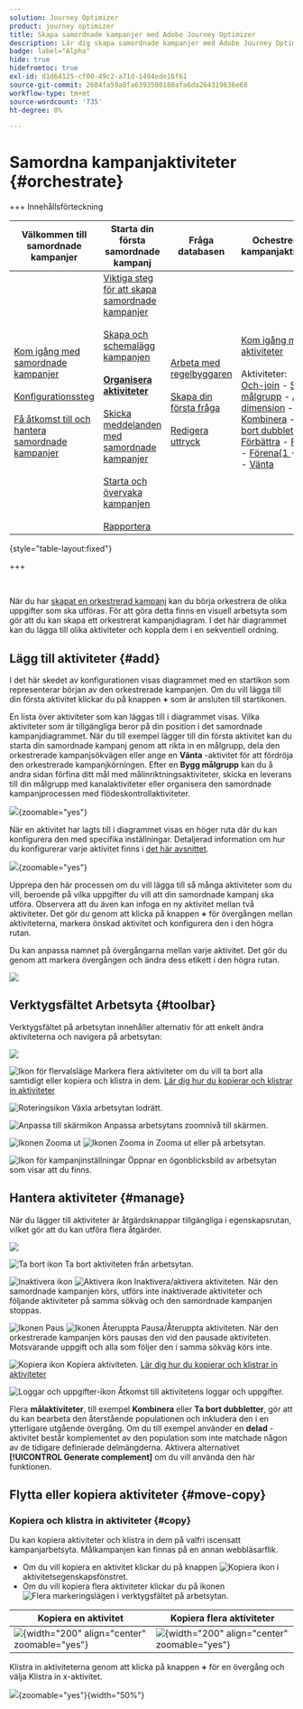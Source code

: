 ```yaml
---
solution: Journey Optimizer
product: journey optimizer
title: Skapa samordnade kampanjer med Adobe Journey Optimizer
description: Lär dig skapa samordnade kampanjer med Adobe Journey Optimizer
badge: label="Alpha"
hide: true
hidefromtoc: true
exl-id: d1d64125-cf00-49c2-a71d-1494ede16f61
source-git-commit: 2604fa59a8fa6393580180afa6da264319636e68
workflow-type: tm+mt
source-wordcount: '735'
ht-degree: 0%

---
```


# Samordna kampanjaktiviteter {#orchestrate}

+++ Innehållsförteckning

| Välkommen till samordnade kampanjer | Starta din första samordnade kampanj | Fråga databasen | Ochestrerade kampanjaktiviteter |
|---|---|---|---|
| [Kom igång med samordnade kampanjer](gs-orchestrated-campaigns.md)<br/><br/>[Konfigurationssteg](configuration-steps.md)<br/><br/>[Få åtkomst till och hantera samordnade kampanjer](access-manage-orchestrated-campaigns.md) | [Viktiga steg för att skapa samordnade kampanjer](gs-campaign-creation.md)<br/><br/>[Skapa och schemalägg kampanjen](create-orchestrated-campaign.md)<br/><br/><b>[Organisera aktiviteter](orchestrate-activities.md)</b><br/><br/>[Skicka meddelanden med samordnade kampanjer](send-messages.md)<br/><br/>[Starta och övervaka kampanjen](start-monitor-campaigns.md)<br/><br/>[Rapportera](reporting-campaigns.md) | [Arbeta med regelbyggaren](orchestrated-rule-builder.md)<br/><br/>[Skapa din första fråga](build-query.md)<br/><br/>[Redigera uttryck](edit-expressions.md) | [Kom igång med aktiviteter](activities/about-activities.md)<br/><br/>Aktiviteter:<br/>[Och-join](activities/and-join.md) - [Skapa målgrupp](activities/build-audience.md) - [Ändra dimension](activities/change-dimension.md) - [Kombinera](activities/combine.md) - [Ta bort dubbletter](activities/deduplication.md) - [Förbättra](activities/enrichment.md) - [Förena](activities/fork.md) - [Förena&lbrace;1 ](activities/reconciliation.md) - [Dela](activities/split.md) - [Vänta](activities/wait.md) |

{style="table-layout:fixed"}

+++

<br/>

När du har [skapat en orkestrerad kampanj](gs-campaign-creation.md) kan du börja orkestrera de olika uppgifter som ska utföras. För att göra detta finns en visuell arbetsyta som gör att du kan skapa ett orkestrerat kampanjdiagram. I det här diagrammet kan du lägga till olika aktiviteter och koppla dem i en sekventiell ordning.

## Lägg till aktiviteter {#add}

I det här skedet av konfigurationen visas diagrammet med en startikon som representerar början av den orkestrerade kampanjen. Om du vill lägga till din första aktivitet klickar du på knappen **+** som är ansluten till startikonen.

En lista över aktiviteter som kan läggas till i diagrammet visas. Vilka aktiviteter som är tillgängliga beror på din position i det samordnade kampanjdiagrammet. När du till exempel lägger till din första aktivitet kan du starta din samordnade kampanj genom att rikta in en målgrupp, dela den orkestrerade kampanjsökvägen eller ange en **Vänta** -aktivitet för att fördröja den orkestrerade kampanjkörningen. Efter en **Bygg målgrupp** kan du å andra sidan förfina ditt mål med målinriktningsaktiviteter, skicka en leverans till din målgrupp med kanalaktiviteter eller organisera den samordnade kampanjprocessen med flödeskontrollaktiviteter.

![](assets/orchestrated-start.png){zoomable="yes"}

När en aktivitet har lagts till i diagrammet visas en höger ruta där du kan konfigurera den med specifika inställningar. Detaljerad information om hur du konfigurerar varje aktivitet finns i [det här avsnittet](activities/about-activities.md).

![](assets/orchestrated-configure-activities.png){zoomable="yes"}

Upprepa den här processen om du vill lägga till så många aktiviteter som du vill, beroende på vilka uppgifter du vill att din samordnade kampanj ska utföra. Observera att du även kan infoga en ny aktivitet mellan två aktiviteter. Det gör du genom att klicka på knappen **+** för övergången mellan aktiviteterna, markera önskad aktivitet och konfigurera den i den högra rutan.

Du kan anpassa namnet på övergångarna mellan varje aktivitet. Det gör du genom att markera övergången och ändra dess etikett i den högra rutan.

![](assets/canvas-transition.png)

## Verktygsfältet Arbetsyta {#toolbar}

Verktygsfältet på arbetsytan innehåller alternativ för att enkelt ändra aktiviteterna och navigera på arbetsytan:

![](assets/orchestrated-toolbar.png)

![Ikon för flervalsläge](assets/do-not-localize/canvas-multiple.svg) Markera flera aktiviteter om du vill ta bort alla samtidigt eller kopiera och klistra in dem. [Lär dig hur du kopierar och klistrar in aktiviteter](#copy)

![Roteringsikon](assets/do-not-localize/canvas-rotate.svg) Växla arbetsytan lodrätt.

![Anpassa till skärmikon](assets/do-not-localize/canvas-fit.svg) Anpassa arbetsytans zoomnivå till skärmen.

![Ikonen Zooma ut](assets/do-not-localize/canvas-zoomout.svg) ![Ikonen Zooma in](assets/do-not-localize/canvas-zoomin.svg) Zooma ut eller på arbetsytan.

![Ikon för kampanjinställningar](assets/do-not-localize/canvas-map.svg) Öppnar en ögonblicksbild av arbetsytan som visar att du finns.

## Hantera aktiviteter {#manage}

När du lägger till aktiviteter är åtgärdsknappar tillgängliga i egenskapsrutan, vilket gör att du kan utföra flera åtgärder.

![](assets/activity-action.png)

![Ta bort ikon](assets/do-not-localize/activity-delete.svg) Ta bort aktiviteten från arbetsytan.

![Inaktivera ikon](assets/do-not-localize/activity-disable.svg) ![Aktivera ikon](assets/do-not-localize/activity-enable.svg) Inaktivera/aktivera aktiviteten. När den samordnade kampanjen körs, utförs inte inaktiverade aktiviteter och följande aktiviteter på samma sökväg och den samordnade kampanjen stoppas.

![Ikonen Paus](assets/do-not-localize/activity-pause.svg) ![Ikonen Återuppta](assets/do-not-localize/activity-resume.svg) Pausa/Återuppta aktiviteten. När den orkestrerade kampanjen körs pausas den vid den pausade aktiviteten. Motsvarande uppgift och alla som följer den i samma sökväg körs inte.

![Kopiera ikon](assets/do-not-localize/activity-copy.svg) Kopiera aktiviteten. [Lär dig hur du kopierar och klistrar in aktiviteter](#copy)

![Loggar och uppgifter-ikon](assets/do-not-localize/activity-logs.svg) Åtkomst till aktivitetens loggar och uppgifter.

Flera **målaktiviteter**, till exempel **Kombinera** eller **Ta bort dubbletter**, gör att du kan bearbeta den återstående populationen och inkludera den i en ytterligare utgående övergång. Om du till exempel använder en **delad** -aktivitet består komplementet av den population som inte matchade någon av de tidigare definierade delmängderna. Aktivera alternativet **[!UICONTROL Generate complement]** om du vill använda den här funktionen.

## Flytta eller kopiera aktiviteter {#move-copy}

### Kopiera och klistra in aktiviteter {#copy}

Du kan kopiera aktiviteter och klistra in dem på valfri iscensatt kampanjarbetsyta. Målkampanjen kan finnas på en annan webbläsarflik.

* Om du vill kopiera en aktivitet klickar du på knappen ![Kopiera ikon](assets/do-not-localize/activity-copy.svg) i aktivitetsegenskapsfönstret.
* Om du vill kopiera flera aktiviteter klickar du på ikonen ![Flera markeringslägen](assets/do-not-localize/canvas-multiple.svg) i verktygsfältet på arbetsytan.

| Kopiera en aktivitet | Kopiera flera aktiviteter |
|  ---  |  ---  |
| ![](assets/orchestrated-copy-1.png){width="200" align="center" zoomable="yes"} | ![](assets/orchestrated-copy-2.png){width="200" align="center" zoomable="yes"} |

Klistra in aktiviteterna genom att klicka på knappen **+** för en övergång och välja Klistra in x-aktivitet.

![](assets/orchestrated-copy-3.png){zoomable="yes"}{width="50%"}

<!--## Example {#example}

Here is an orchestrated campaign example designed to send an email to all customers (other than VIP customers) with an email who are interested in coffee machines.

![](assets/workflow-example.png){zoomable="yes"}{zoomable="yes"}

To achieve this, activities below have been added:

* A **[!UICONTROL Fork]** activity that divides the orchestrated campaign into three paths (one for each set of customer),
* **[!UICONTROL Build audience]** activities to target the three sets of customers:

    * Customers with an email,
    * Customers belonging to the pre-existing "Interrested in Coffee Machine(s)" audience,
    * Customers belonging to the pre-existing "VIP ro reward" audience.

* A **[!UICONTROL Combine]** activity that groups together customers with an email and those interested in coffee machines,
* A **[!UICONTROL Combine]** activity that excludes VIP customers,
* An **[!UICONTROL Email delivery]** activity that sends an email to the resulting customers. 

Once you have completed the orchestrated campaign, add en **[!UICONTROL End]** activity at the end of the diagram. This activity allow you to visually mark the end of a workflow and has no functional impact.

After successfully designing the orchestrated campaign diagram, you can execute the orchestrated campaign and track the progress of its various tasks. [Learn how to start an orchestrated campaign and monitor its execution](start-monitor-campaigns.md)-->
